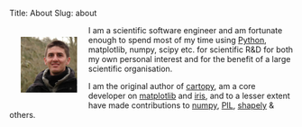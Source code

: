 Title: About
Slug: about

<img src="/images/me.png" style="float: left; padding: 20px;" width="100px" />

I am a scientific software engineer and am fortunate enough to spend most of my
time using [Python](http://www.python.org), matplotlib, numpy, scipy etc. for
scientific R&D for both my own personal interest and for the benefit of a large
scientific organisation.

I am the original author of [cartopy](http://scitools.org.uk/cartopy/docs/latest/), am a
core developer on [matplotlib](http://matplotlib.org) and
[iris](http://scitools.org.uk/iris/docs/latest/), and to a lesser extent have 
made contributions to [numpy](http://docs.scipy.org/doc/numpy/),
[PIL](http://python-imaging.github.io),
[shapely](http://toblerity.org/shapely/manual.html) & others.


